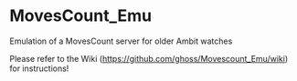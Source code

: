 # MovesCount_Emu
Emulation of a MovesCount server for older Ambit watches

Please refer to the Wiki (https://github.com/ghoss/Movescount_Emu/wiki) for instructions!
